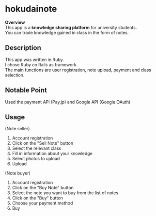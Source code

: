 # hokudainote
**Overview**  
This app is a **knowledge sharing platform** for university students.  
You can trade knowledge gained in class in the form of notes.
<br>
## Description
This app was written in Ruby.<br>I chose Ruby on Rails as framework.<br>
The main functions are user registration, note upload, payment and class selection.<br>

## Notable Point
Used the payment API (Pay.jp) and Google API (Google OAuth)<br>

## Usage
(Note seller)  <br>
1. Account registration<br>  
2. Click on the "Sell Note" button <br> 
3. Select the relevant class<br>  
4. Fill in information about your knowledge <br> 
5. Select photos to upload  <br>
6. Upload  <br>

(Note buyer)  <br>
1. Account registration  <br>
2. Click on the "Buy Note" button  <br>
3. Select the note you want to buy from the list of notes  <br>
4. Click on the "Buy" button  <br>
5. Choose your payment method<br>
6. Buy   
<br><br><br>


<!-- ![hokudainote herokuapp com_(iPhone 6_7_8) (1)](https://user-images.githubusercontent.com/55575591/138292430-b9868a7b-185f-4571-aefd-64292a378035.png) -->

<!-- ![hokudainote herokuapp com_(iPhone 6_7_8) (2)](https://user-images.githubusercontent.com/55575591/138292455-04592ab7-7019-46d7-b2ba-7f7a6284de56.png) -->


